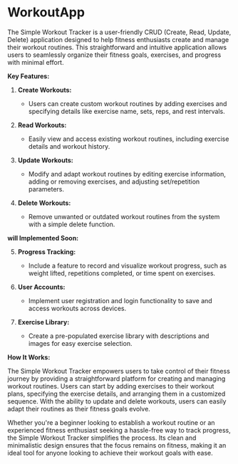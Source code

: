 # WorkoutApp

The Simple Workout Tracker is a user-friendly CRUD (Create, Read, Update, Delete) application designed to help fitness enthusiasts create and manage their workout routines. This straightforward and intuitive application allows users to seamlessly organize their fitness goals, exercises, and progress with minimal effort.

**Key Features:**

1. **Create Workouts:**
   - Users can create custom workout routines by adding exercises and specifying details like exercise name, sets, reps, and rest intervals.

2. **Read Workouts:**
   - Easily view and access existing workout routines, including exercise details and workout history.

3. **Update Workouts:**
   - Modify and adapt workout routines by editing exercise information, adding or removing exercises, and adjusting set/repetition parameters.

4. **Delete Workouts:**
   - Remove unwanted or outdated workout routines from the system with a simple delete function.

**will Implemented Soon:**

5. **Progress Tracking:**
   - Include a feature to record and visualize workout progress, such as weight lifted, repetitions completed, or time spent on exercises.

6. **User Accounts:**
   - Implement user registration and login functionality to save and access workouts across devices.

7. **Exercise Library:**
   - Create a pre-populated exercise library with descriptions and images for easy exercise selection.

**How It Works:**

The Simple Workout Tracker empowers users to take control of their fitness journey by providing a straightforward platform for creating and managing workout routines. Users can start by adding exercises to their workout plans, specifying the exercise details, and arranging them in a customized sequence. With the ability to update and delete workouts, users can easily adapt their routines as their fitness goals evolve.

Whether you're a beginner looking to establish a workout routine or an experienced fitness enthusiast seeking a hassle-free way to track progress, the Simple Workout Tracker simplifies the process. Its clean and minimalistic design ensures that the focus remains on fitness, making it an ideal tool for anyone looking to achieve their workout goals with ease.
